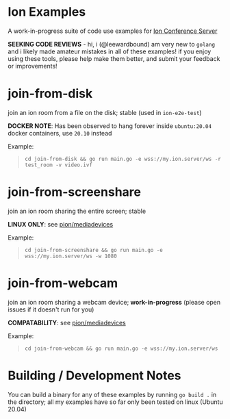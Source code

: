 Ion Examples
===
A work-in-progress suite of code use examples for [Ion Conference Server](https://github.com/pion/ion)

**SEEKING CODE REVIEWS** - hi, i (@leewardbound) am very new to `golang` and i likely made amateur mistakes in all of these examples! if you enjoy using these tools, please help make them better, and submit your feedback or improvements!

join-from-disk
===
join an ion room from a file on the disk; stable (used in `ion-e2e-test`)

**DOCKER NOTE**: Has been observed to hang forever inside `ubuntu:20.04` docker containers, use `20.10` instead

Example:
> `cd join-from-disk && go run main.go -e wss://my.ion.server/ws -r test_room -v video.ivf`


join-from-screenshare
===
join an ion room sharing the entire screen; stable

**LINUX ONLY**: see  [pion/mediadevices](https://github.com/pion/mediadevices)

Example:
> `cd join-from-screenshare && go run main.go -e wss://my.ion.server/ws -w 1080`

join-from-webcam
===
join an ion room sharing a webcam device; **work-in-progress** (please open issues if it doesn't run for you)

**COMPATABILITY**: see  [pion/mediadevices](https://github.com/pion/mediadevices)

Example:
> `cd join-from-webcam && go run main.go -e wss://my.ion.server/ws`

Building / Development Notes
===
You can build a binary for any of these examples by running `go build .` in the directory; all my examples have so far only been tested on linux (Ubuntu 20.04)
